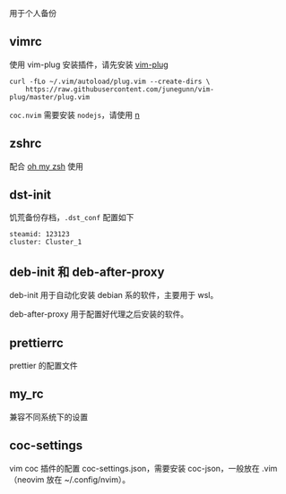 用于个人备份

## vimrc

使用 vim-plug 安装插件，请先安装 [vim-plug](https://github.com/junegunn/vim-plug)

```shell
curl -fLo ~/.vim/autoload/plug.vim --create-dirs \
    https://raw.githubusercontent.com/junegunn/vim-plug/master/plug.vim
```

`coc.nvim` 需要安装 `nodejs`，请使用 [n](https://github.com/tj/n)

## zshrc

配合 [oh my zsh](https://github.com/ohmyzsh/ohmyzsh) 使用

## dst-init

饥荒备份存档，`.dst_conf` 配置如下

```shell
steamid: 123123
cluster: Cluster_1
```

## deb-init 和 deb-after-proxy

deb-init 用于自动化安装 debian 系的软件，主要用于 wsl。

deb-after-proxy 用于配置好代理之后安装的软件。

## prettierrc

prettier 的配置文件

## my_rc

兼容不同系统下的设置

## coc-settings

vim coc 插件的配置 coc-settings.json，需要安装 coc-json，一般放在 .vim（neovim 放在 ~/.config/nvim）。
